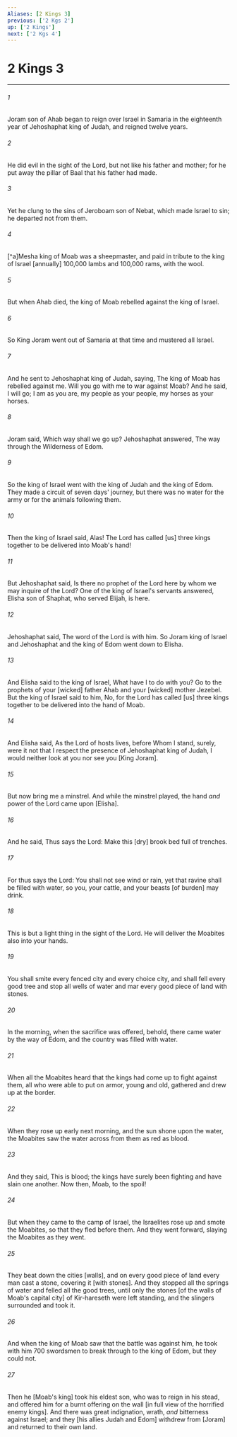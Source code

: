 ```yaml
---
Aliases: [2 Kings 3]
previous: ['2 Kgs 2']
up: ['2 Kings']
next: ['2 Kgs 4']
---
```

# 2 Kings 3

***














###### 1 






Joram son of Ahab began to reign over Israel in Samaria in the eighteenth year of Jehoshaphat king of Judah, and reigned twelve years. 













###### 2 






He did evil in the sight of the Lord, but not like his father and mother; for he put away the pillar of Baal that his father had made. 













###### 3 






Yet he clung to the sins of Jeroboam son of Nebat, which made Israel to sin; he departed not from them. 













###### 4 






[^a]Mesha king of Moab was a sheepmaster, and paid in tribute to the king of Israel [annually] 100,000 lambs and 100,000 rams, with the wool. 













###### 5 






But when Ahab died, the king of Moab rebelled against the king of Israel. 













###### 6 






So King Joram went out of Samaria at that time and mustered all Israel. 













###### 7 






And he sent to Jehoshaphat king of Judah, saying, The king of Moab has rebelled against me. Will you go with me to war against Moab? And he said, I will go; I am as you are, my people as your people, my horses as your horses. 













###### 8 






Joram said, Which way shall we go up? Jehoshaphat answered, The way through the Wilderness of Edom. 













###### 9 






So the king of Israel went with the king of Judah and the king of Edom. They made a circuit of seven days' journey, but there was no water for the army or for the animals following them. 













###### 10 






Then the king of Israel said, Alas! The Lord has called [us] three kings together to be delivered into Moab's hand! 













###### 11 






But Jehoshaphat said, Is there no prophet of the Lord here by whom we may inquire of the Lord? One of the king of Israel's servants answered, Elisha son of Shaphat, who served Elijah, is here. 













###### 12 






Jehoshaphat said, The word of the Lord is with him. So Joram king of Israel and Jehoshaphat and the king of Edom went down to Elisha. 













###### 13 






And Elisha said to the king of Israel, What have I to do with you? Go to the prophets of your [wicked] father Ahab and your [wicked] mother Jezebel. But the king of Israel said to him, No, for the Lord has called [us] three kings together to be delivered into the hand of Moab. 













###### 14 






And Elisha said, As the Lord of hosts lives, before Whom I stand, surely, were it not that I respect the presence of Jehoshaphat king of Judah, I would neither look at you nor see you [King Joram]. 













###### 15 






But now bring me a minstrel. And while the minstrel played, the hand _and_ power of the Lord came upon [Elisha]. 













###### 16 






And he said, Thus says the Lord: Make this [dry] brook bed full of trenches. 













###### 17 






For thus says the Lord: You shall not see wind or rain, yet that ravine shall be filled with water, so you, your cattle, and your beasts [of burden] may drink. 













###### 18 






This is but a light thing in the sight of the Lord. He will deliver the Moabites also into your hands. 













###### 19 






You shall smite every fenced city and every choice city, and shall fell every good tree and stop all wells of water and mar every good piece of land with stones. 













###### 20 






In the morning, when the sacrifice was offered, behold, there came water by the way of Edom, and the country was filled with water. 













###### 21 






When all the Moabites heard that the kings had come up to fight against them, all who were able to put on armor, young and old, gathered and drew up at the border. 













###### 22 






When they rose up early next morning, and the sun shone upon the water, the Moabites saw the water across from them as red as blood. 













###### 23 






And they said, This is blood; the kings have surely been fighting and have slain one another. Now then, Moab, to the spoil! 













###### 24 






But when they came to the camp of Israel, the Israelites rose up and smote the Moabites, so that they fled before them. And they went forward, slaying the Moabites as they went. 













###### 25 






They beat down the cities [walls], and on every good piece of land every man cast a stone, covering it [with stones]. And they stopped all the springs of water and felled all the good trees, until only the stones [of the walls of Moab's capital city] of Kir-hareseth were left standing, and the slingers surrounded and took it. 













###### 26 






And when the king of Moab saw that the battle was against him, he took with him 700 swordsmen to break through to the king of Edom, but they could not. 













###### 27 






Then he [Moab's king] took his eldest son, who was to reign in his stead, and offered him for a burnt offering on the wall [in full view of the horrified enemy kings]. And there was great indignation, wrath, _and_ bitterness against Israel; and they [his allies Judah and Edom] withdrew from [Joram] and returned to their own land.
